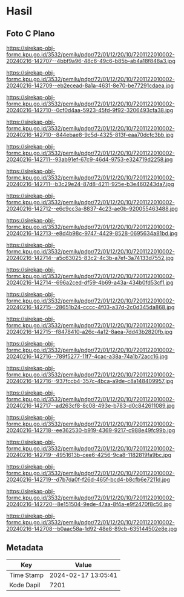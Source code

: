 # Hasil

## Foto C Plano

https://sirekap-obj-formc.kpu.go.id/3532/pemilu/pdpr/72/01/12/20/10/7201122010002-20240216-142707--4bbf9a96-48c6-49c6-b85b-ab4a18f848a3.jpg

https://sirekap-obj-formc.kpu.go.id/3532/pemilu/pdpr/72/01/12/20/10/7201122010002-20240216-142709--eb2ecead-8a1a-4631-8e70-be77291cdaea.jpg

https://sirekap-obj-formc.kpu.go.id/3532/pemilu/pdpr/72/01/12/20/10/7201122010002-20240216-142710--0cf0d4aa-5923-45fd-9f92-3206493cfa38.jpg

https://sirekap-obj-formc.kpu.go.id/3532/pemilu/pdpr/72/01/12/20/10/7201122010002-20240216-142710--844ebae8-9c5d-4325-813f-eaa70dcfc3bb.jpg

https://sirekap-obj-formc.kpu.go.id/3532/pemilu/pdpr/72/01/12/20/10/7201122010002-20240216-142711--93ab91ef-67c9-46d4-9753-e324719d2258.jpg

https://sirekap-obj-formc.kpu.go.id/3532/pemilu/pdpr/72/01/12/20/10/7201122010002-20240216-142711--b3c29e24-87d8-4211-925e-b3e460243da7.jpg

https://sirekap-obj-formc.kpu.go.id/3532/pemilu/pdpr/72/01/12/20/10/7201122010002-20240216-142712--e6c9cc3a-8837-4c23-ae0b-920055463488.jpg

https://sirekap-obj-formc.kpu.go.id/3532/pemilu/pdpr/72/01/12/20/10/7201122010002-20240216-142713--e8d4b98c-9747-4429-8528-0695634a81bd.jpg

https://sirekap-obj-formc.kpu.go.id/3532/pemilu/pdpr/72/01/12/20/10/7201122010002-20240216-142714--a5c63025-83c2-4c3b-a7ef-3a74133d7552.jpg

https://sirekap-obj-formc.kpu.go.id/3532/pemilu/pdpr/72/01/12/20/10/7201122010002-20240216-142714--696a2ced-df59-4b69-a43a-434b0fd53cf1.jpg

https://sirekap-obj-formc.kpu.go.id/3532/pemilu/pdpr/72/01/12/20/10/7201122010002-20240216-142715--28651b24-cccc-4f03-a37d-2c0d345da868.jpg

https://sirekap-obj-formc.kpu.go.id/3532/pemilu/pdpr/72/01/12/20/10/7201122010002-20240216-142715--f8478410-a26c-4a12-8aea-7dd43b2820fb.jpg

https://sirekap-obj-formc.kpu.go.id/3532/pemilu/pdpr/72/01/12/20/10/7201122010002-20240216-142716--789f5277-11f7-4cac-a38a-74a1b72acc16.jpg

https://sirekap-obj-formc.kpu.go.id/3532/pemilu/pdpr/72/01/12/20/10/7201122010002-20240216-142716--937fccb4-357c-4bca-a9de-c8a148409957.jpg

https://sirekap-obj-formc.kpu.go.id/3532/pemilu/pdpr/72/01/12/20/10/7201122010002-20240216-142717--ad263cf8-8c08-493e-b783-d0c842611089.jpg

https://sirekap-obj-formc.kpu.go.id/3532/pemilu/pdpr/72/01/12/20/10/7201122010002-20240216-142718--ee362530-b919-4369-9217-c988e49fc99b.jpg

https://sirekap-obj-formc.kpu.go.id/3532/pemilu/pdpr/72/01/12/20/10/7201122010002-20240216-142719--4951613b-cee6-4256-9ca8-1182819fa9bc.jpg

https://sirekap-obj-formc.kpu.go.id/3532/pemilu/pdpr/72/01/12/20/10/7201122010002-20240216-142719--d7b7da0f-f26d-465f-bcd4-b8cfb6e7211d.jpg

https://sirekap-obj-formc.kpu.go.id/3532/pemilu/pdpr/72/01/12/20/10/7201122010002-20240216-142720--8e151504-9ede-47aa-8f4a-e9f2470f8c50.jpg

https://sirekap-obj-formc.kpu.go.id/3532/pemilu/pdpr/72/01/12/20/10/7201122010002-20240216-142708--b0aac58a-1d92-48e8-89cb-635144502e8e.jpg


## Metadata

| Key        | Value               |
| ---------- | ------------------- |
| Time Stamp | 2024-02-17 13:05:41 |
| Kode Dapil | 7201                |



